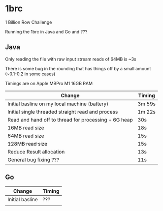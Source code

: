 # 1brc

1 Billion Row Challenge

Running the 1brc in Java and Go and ???

## Java

Only reading the file with raw input stream reads of 64MB is ~3s

There is some bug in the rounding that has things off by a small amount (~0.1-0.2 in some cases)

Timings are on Apple MBPro M1 16GB RAM

| Change | Timing |
| --- | --- |
| Initial basline on my local machine (battery) | 3m 59s |
| Initial single threaded straight read and process | 1m 22s |
| Read and hand off to thread for processing + 6G heap | 30s |
| 16MB read size | 18s |
| 64MB read size | 15s |
| ~~128MB read size~~ | 15s |
| Reduce Result allocation | 13s |
| General bug fixing ??? | 11s |

## Go

| Change | Timing |
| --- | --- |
| Initial basline  | ??? |
|  |  |
